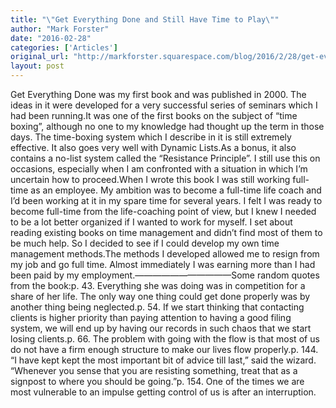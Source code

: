 ```yaml
---
title: "\"Get Everything Done and Still Have Time to Play\""
author: "Mark Forster"
date: "2016-02-28"
categories: ['Articles']
original_url: "http://markforster.squarespace.com/blog/2016/2/28/get-everything-done-and-still-have-time-to-play.html"
layout: post
---
```


Get Everything Done was my first book and was published in 2000. The ideas in it were developed for a very successful series of seminars which I had been running.It was one of the first books on the subject of “time boxing”, although no one to my knowledge had thought up the term in those days. The time-boxing system which I describe in it is still extremely effective. It also goes very well with Dynamic Lists.As a bonus, it also contains a no-list system called the “Resistance Principle”. I still use this on occasions, especially when I am confronted with a situation in which I’m uncertain how to proceed.When I wrote this book I was still working full-time as an employee. My ambition was to become a full-time life coach and I’d been working at it in my spare time for several years. I felt I was ready to become full-time from the life-coaching point of view, but I knew I needed to be a lot better organized if I wanted to work for myself. I set about reading existing books on time management and didn’t find most of them to be much help. So I decided to see if I could develop my own time management methods.The methods I developed allowed me to resign from my job and go full time. Almost immediately I was earning more than I had been paid by my employment.———————————Some random quotes from the book:p. 43. Everything she was doing was in competition for a share of her life. The only way one thing could get done properly was by another thing being neglected.p. 54. If we start thinking that contacting clients is higher priority than paying attention to having a good filing system, we will end up by having our records in such chaos that we start losing clients.p. 66. The problem with going with the flow is that most of us do not have a firm enough structure to make our lives flow properly.p. 144. “I have kept kept the most important bit of advice till last,” said the wizard. “Whenever you sense that you are resisting something, treat that as a signpost to where you should be going.”p. 154. One of the times we are most vulnerable to an impulse getting control of us is after an interruption.
